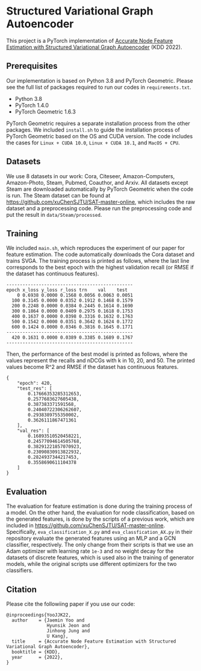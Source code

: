 # Structured Variational Graph Autoencoder

This project is a PyTorch implementation of [Accurate Node Feature Estimation
with Structured Variational Graph Autoencoder](https://arxiv.org/abs/2206.04516)
(KDD 2022).

## Prerequisites

Our implementation is based on Python 3.8 and PyTorch Geometric. Please see the
full list of packages required to run  our codes in `requirements.txt`.

- Python 3.8
- PyTorch 1.4.0
- PyTorch Geometric 1.6.3

PyTorch Geometric requires a separate installation process from the other
packages. We included `install.sh` to guide the installation process of PyTorch
Geometric based on the OS and CUDA version. The code includes the cases for
`Linux + CUDA 10.0`, `Linux + CUDA 10.1`, and `MacOS + CPU`.

## Datasets

We use 8 datasets in our work: Cora, Citeseer, Amazon-Computers, Amazon-Photo,
Steam, Pubmed, Coauthor, and Arxiv. All datasets except Steam are downloaded
automatically by PyTorch Geometric when the code is run. The Steam dataset can
be found at https://github.com/xuChenSJTU/SAT-master-online, which includes the
raw dataset and a preprocessing code. Please run the preprocessing code and put
the result in `data/Steam/processed`.

## Training

We included `main.sh`, which reproduces the experiment of our paper for feature
estimation. The code automatically downloads the Cora dataset and trains SVGA.
The training process is printed as follows, where the last line corresponds to
the best epoch with the highest validation recall (or RMSE if the dataset has
continuous features).

```
-----------------------------------------------
epoch x_loss y_loss r_loss trn    val    test
    0 0.6938 0.0000 0.1568 0.0056 0.0063 0.0051
  100 0.3145 0.0000 0.0352 0.1912 0.1468 0.1579
  200 0.2248 0.0000 0.0384 0.2445 0.1614 0.1690
  300 0.1864 0.0000 0.0409 0.2975 0.1618 0.1753
  400 0.1637 0.0000 0.0398 0.3316 0.1632 0.1763
  500 0.1542 0.0000 0.0351 0.3642 0.1624 0.1772
  600 0.1424 0.0000 0.0346 0.3816 0.1645 0.1771
-----------------------------------------------
  420 0.1631 0.0000 0.0389 0.3385 0.1689 0.1767
-----------------------------------------------
```

Then, the performance of the best model is printed as follows, where the values
represent the recalls and nDCGs with k in 10, 20, and 50. The printed values
become R^2 and RMSE if the dataset has continuous features. 

```
{
    "epoch": 420,
    "test_res": [
        0.17666353285312653,
        0.2577683627605438,
        0.387383371591568,
        0.24040722306262607,
        0.2938389755350002,
        0.3626111867471361
    ],
    "val_res": [
        0.16893510520458221,
        0.24577094614505768,
        0.38291221857070923,
        0.23090830913822932,
        0.2824937344217453,
        0.3558690611104378
    ]
}
```

## Evaluation

The evaluation for feature estimation is done during the training process of a
model. On the other hand, the evaluation for node classification, based on the
generated features, is done by the scripts of a previous work, which are
included in https://github.com/xuChenSJTU/SAT-master-online. Specifically,
`eva_classification_X.py` and `eva_classfication_AX.py` in their repository
evaluate the generated features using an MLP and a GCN classifier, respectively.
The only change from their scripts is that we use an Adam optimizer with
learning rate `1e-3` and no weight decay for the datasets of discrete features,
which is used also in the training of generator models, while the original
scripts use different optimizers for the two classifiers.

## Citation

Please cite the followiing paper if you use our code:
```
@inproceedings{YooJJK22,
  author    = {Jaemin Yoo and
               Hyunsik Jeon and
               Jinhong Jung and
               U Kang},
  title     = {Accurate Node Feature Estimation with Structured Variational Graph Autoencoder},
  booktitle = {KDD},
  year      = {2022},
}
```
